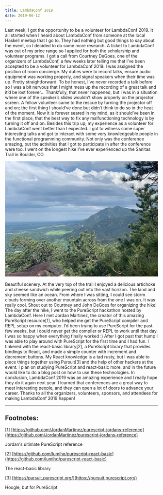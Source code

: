 ```yaml
---
title: LambdaConf 2019
date: 2019-06-12
---
```


Last week, I got the opportunity to be a volunteer for LambdaConf 2019. It all started when I heard about LambdaConf from someone at the local Haskell meetup that I go to. They had nothing but good things to say about the event, so I decided to do some more research. A ticket to LambdaConf was out of my price range so I applied for both the scholarship and volunteer programs. I got a call from Courtney DeGoes, one of the organizers of LambdaConf, a few weeks later telling me that I’ve been accepted to be a volunteer for LambdaConf 2019. I was assigned the position of room concierge. My duties were to record talks, ensure audio equipment was working properly, and signal speakers when their time was up. Pretty straightforward. To be honest, I’ve never recorded a talk before so I was a bit nervous that I might mess up the recording of a great talk and it’d be lost forever… Thankfully, that never happened, but I was in a situation where one of the speaker’s slides wouldn’t show properly on the projector screen. A fellow volunteer came to the rescue by turning the projector off and on; the first thing I should’ve done but didn’t think to do so in the heat of the moment. Now it is forever seared in my mind, as it should’ve been in the first place, that the best way to fix any malfunctioning technology is by turning it off and on. Besides this trip up, my experience as a volunteer for LambdaConf went better than I expected. I got to witness some super interesting talks and got to interact with some very knowledgeable people in the functional programming community. Not only was the conference amazing, but the activities that I got to participate in after the conference were too. I went on the longest hike I’ve ever experienced up the Sanitas Trail in Boulder, CO. 

![Gorgeous view from the peak of Sanitas Trail](../img/SanitasPeak.jpg)

Beautiful scenery. At the very top of the trail I enjoyed a delicious artichoke and cheese sandwich while peering out into the vast horizon. The land and sky seemed like an ocean. From where I was sitting, I could see storm clouds forming over another mountain across from the one I was on. It was really cool. Shout out to Courtney and John DeGoes for organizing the hike! The day after the hike, I went to the PureScript hackathon hosted by LambdaConf. Here I met Jordan Martinez, the creator of this amazing PureScript resource\[1\], who helped me get the PureScript compiler and REPL setup on my computer. I’d been trying to use PureScript for the past few weeks, but I could never get the compiler or REPL to work until that day. I was so happy when everything finally worked :) After I got past that hump I was able to play around with PureScript for the first time and I had fun. I tinkered with the react-basic library\[2\], a PureScript library that provides bindings to React, and made a simple counter with increment and decrement buttons. My React knowledge is a tad rusty, but I was able to piece things together using Pursuit\[3\] and the help of other hackers at the event. I plan on studying PureScript and react-basic more, and in the future would like to do a blog post on how to use these technologies. In conclusion, LambdaConf 2019 was an amazing experience and I really hope they do it again next year. I learned that conferences are a great way to meet interesting people, and they can open a lot of doors to advance your career. Thanks to all the organizers, volunteers, sponsors, and attendees for making LambdaConf 2019 happen!

***

## Footnotes:

\[1\]  [https://github.com/JordanMartinez/purescript-jordans-reference](https://github.com/JordanMartinez/purescript-jordans-reference)

Jordan's ultimate PureScript reference

\[2\]  [https://github.com/lumihq/purescript-react-basic](https://github.com/lumihq/purescript-react-basic)

The react-basic library

\[3\] [https://pursuit.purescript.org/](https://pursuit.purescript.org/)

Hoogle, but for PureScript